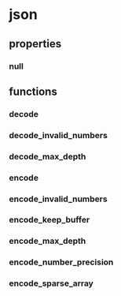 # json


## properties

### null


## functions

### decode

### decode\_invalid\_numbers

### decode\_max\_depth

### encode

### encode\_invalid\_numbers

### encode\_keep\_buffer

### encode\_max\_depth

### encode\_number\_precision

### encode\_sparse\_array


